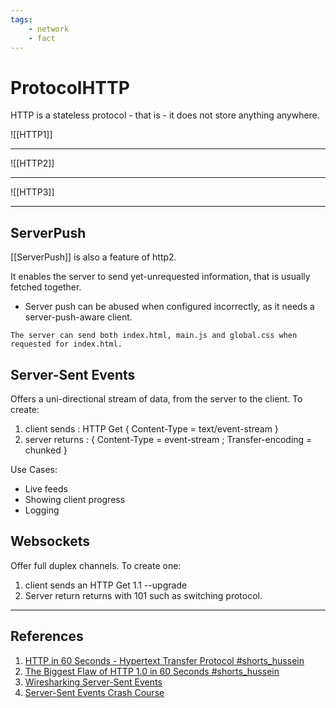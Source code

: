 ```yaml
---
tags:
    - network
    - fact
---
```

# ProtocolHTTP

HTTP is a stateless protocol - that is - it does not store anything anywhere.

![[HTTP1]]
___

![[HTTP2]]
___

![[HTTP3]]
___

## ServerPush

[[ServerPush]] is also a feature of http2.

It enables the server to send yet-unrequested information, that is usually fetched together.

* Server push can be abused when configured incorrectly, as it needs a server-push-aware client.

```example
The server can send both index.html, main.js and global.css when requested for index.html.
```

## Server-Sent Events

Offers a uni-directional stream of data, from the server to the client. To create:

1. client sends : HTTP Get { Content-Type = text/event-stream }
2. server returns : { Content-Type = event-stream ; Transfer-encoding = chunked }

Use Cases:

* Live feeds
* Showing client progress
* Logging

## Websockets

Offer full duplex channels. To create one:

1. client sends an HTTP Get 1.1 --upgrade
2. Server return returns with 101 such as switching protocol.

___

## References

1. [HTTP in 60 Seconds - Hypertext Transfer Protocol #shorts_hussein](https://www.youtube.com/shorts/Fbmru6iSee8)
2. [The Biggest Flaw of HTTP 1.0 in 60 Seconds #shorts_hussein](https://www.youtube.com/watch?v=6cncmSaRqzQ)
3. [Wiresharking Server-Sent Events](https://www.youtube.com/watch?v=FUL_Buud7jY)
4. [Server-Sent Events Crash Course](https://www.youtube.com/watch?v=4HlNv1qpZFY)

